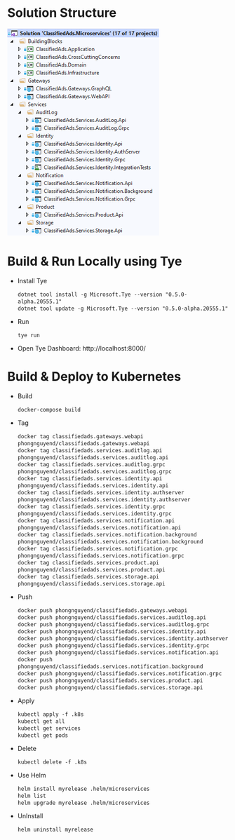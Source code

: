 # Solution Structure
![alt text](/docs/imgs/code-solution-structure-microservices.png)

# Build & Run Locally using Tye

- Install Tye
  ```
  dotnet tool install -g Microsoft.Tye --version "0.5.0-alpha.20555.1"
  dotnet tool update -g Microsoft.Tye --version "0.5.0-alpha.20555.1"
  ```
  
- Run
  ```
  tye run
  ```
  
- Open Tye Dashboard: http://localhost:8000/

# Build & Deploy to Kubernetes

- Build
  ```
  docker-compose build
  ```

- Tag
  ```
  docker tag classifiedads.gateways.webapi phongnguyend/classifiedads.gateways.webapi
  docker tag classifiedads.services.auditlog.api phongnguyend/classifiedads.services.auditlog.api
  docker tag classifiedads.services.auditlog.grpc phongnguyend/classifiedads.services.auditlog.grpc
  docker tag classifiedads.services.identity.api phongnguyend/classifiedads.services.identity.api
  docker tag classifiedads.services.identity.authserver phongnguyend/classifiedads.services.identity.authserver
  docker tag classifiedads.services.identity.grpc phongnguyend/classifiedads.services.identity.grpc
  docker tag classifiedads.services.notification.api phongnguyend/classifiedads.services.notification.api
  docker tag classifiedads.services.notification.background phongnguyend/classifiedads.services.notification.background
  docker tag classifiedads.services.notification.grpc phongnguyend/classifiedads.services.notification.grpc
  docker tag classifiedads.services.product.api phongnguyend/classifiedads.services.product.api
  docker tag classifiedads.services.storage.api phongnguyend/classifiedads.services.storage.api
  ```

- Push
  ```
  docker push phongnguyend/classifiedads.gateways.webapi
  docker push phongnguyend/classifiedads.services.auditlog.api
  docker push phongnguyend/classifiedads.services.auditlog.grpc
  docker push phongnguyend/classifiedads.services.identity.api
  docker push phongnguyend/classifiedads.services.identity.authserver
  docker push phongnguyend/classifiedads.services.identity.grpc
  docker push phongnguyend/classifiedads.services.notification.api
  docker push phongnguyend/classifiedads.services.notification.background
  docker push phongnguyend/classifiedads.services.notification.grpc
  docker push phongnguyend/classifiedads.services.product.api
  docker push phongnguyend/classifiedads.services.storage.api
  ```

- Apply
  ```
  kubectl apply -f .k8s
  kubectl get all
  kubectl get services
  kubectl get pods
  ```

- Delete
  ```
  kubectl delete -f .k8s
  ```

- Use Helm
  ```
  helm install myrelease .helm/microservices
  helm list
  helm upgrade myrelease .helm/microservices
  ```

- UnInstall
  ```
  helm uninstall myrelease
  ```